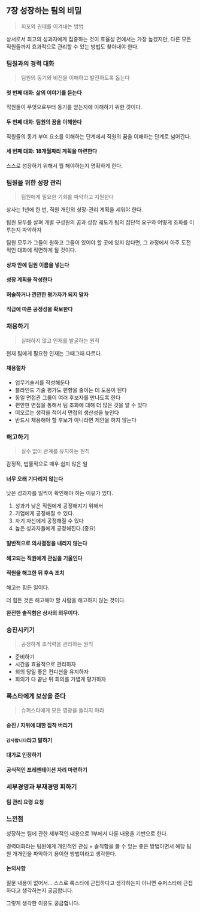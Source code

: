 ## 7장 성장하는 팀의 비밀

> 피포와 권태를 이겨내는 방법

상서로서 최고의 성과자에게 집중하는 것이 효율성 면에서는 가장 높겠지만, 다른 모든 직원들까지 효과적으로 관리할 수 있는 방법도 찾아내야 한다.

### 팀원과의 경력 대화

> 팀원의 동기와 비전을 이해하고 발전하도록 돕는다


#### 첫 번째 대화: 삶의 이야기를 듣는다

직원들이 무엇으로부터 동기를 얻는지에 이해하기 위한 것이다.

#### 두 번째 대화: 팀원의 꿈을 이해한다

직웓들의 동기 부여 요소를 이해하는 단계에서 직원의 꿈을 이해하는 단계로 넘어간다.

#### 세 번째 대화: 18개월짜리 계획을 마련한다

스스로 성장하기 위해서 뭘 해야하는지 명확하게 한다.

### 팀원을 위한 성장 관리

> 팀원에게 필요한 기회를 파악하고 지원한다

상사는 1년에 한 번, 직원 개인의 성장-관리 계획을 세워야 한다.

팀원 모두를 살펴 개별 구성원의 꿈과 성장 궤도가 팀의 집단적 요구와 어떻게 조화를 이루는지 파악하자

팀원 모두가 그들이 원하고 그들이 있어야 할 곳에 있지 않다면, 그 과정에서 아주 도전적인 대화에 직면하게 될 것이다.

#### 상자 안에 팀원 이름을 넣는다

#### 성장 계획을 작성한다

#### 허술하거나 깐깐한 평가자가 되지 말자

#### 직급에 따른 공정성을 확보한다

### 채용하기

> 실패하지 않고 인재를 발굴하는 원칙

현재 팀에게 필요한 인재는 그때그때 다르다.

#### 채용절차

* 업무기술서를 작성해둔다
* 블라인드 기술 평가도 편향을 줄이는 데 도움이 된다
* 동일 면접관 그룹이 여러 후보자를 만나도록 한다
* 편안한 면접을 통해서 팀 조화에 대해 더 많은 것을 알 수 있다
* 떠오르는 생각을 적어서 면접의 생산성을 높인다
* 반드시 채용해야 할 후보가 아니라면 제안을 하지 않는다

### 해고하기

> 실수 없이 관계를 유지하는 원칙

감정적, 법률적으로 매우 쉽지 않은 일

#### 너무 오래 기다리지 않는다

낮은 성과자를 일찍이 확인해야 하는 이유가 있다.

1. 성과가 낮은 직원에게 공정해지기 위해서
2. 기업에게 공정해질 수 있다.
3. 자기 자신에게 공정해질 수 있다
4. 높은 성과자들에게 공정해진다.(중요)

#### 일반적으로 의사결정을 내리지 않는다

#### 해고되는 직원에게 관심을 기울인다

#### 직원을 해고한 뒤 후속 조치

해고는 힘든 일이다.  

더 힘든 것은 해고해야 할 사람을 해고하지 않는 것이다.

**완전한 솔직함은 상사의 의무이다.**

### 승진시키기

> 공정하게 조직력을 관리하는 원칙

* 준비하기
* 시간을 효율적으로 관리하자
* 회의 당일 좋은 컨디션을 유지하자
* 회의가 다 끝난 뒤 회의를 가볍게 평가하자

### 록스타에게 보상을 준다

> 슈퍼스타에게 모든 영광을 돌리지 마라

#### 승진 / 지위에 대한 집착 버리기

#### `감사합니다`라고 말하기

#### 대가로 인정하기

#### 공식적인 프레젠테이션 자리 마련하기

### 세부경영과 부재경영 피하기

#### 팀 관리 요령 요청

### 느낀점

성장하는 팀에 관한 세부적인 내용으로 1부에서 다룬 내용을 기반으로 한다.

경력대화라는 팀원에게 개인적인 관심 + 솔직함을 볼 수 있는 좋은 방법이면서 해당 팀원 개개인을 파악하기 용이한 방법이라고 생각한다.

#### 논의사항

질문 내용이 없어서... 스스로 록스타에 근접하다고 생각하는지 아니면 슈퍼스타에 근접하다고 생각하는지 궁금합니다.

그렇게 생각한 이유도 궁금합니다.